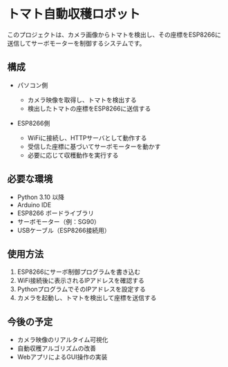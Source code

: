# トマト自動収穫ロボット

このプロジェクトは、カメラ画像からトマトを検出し、その座標をESP8266に送信してサーボモーターを制御するシステムです。

## 構成

- パソコン側  
  - カメラ映像を取得し、トマトを検出する  
  - 検出したトマトの座標をESP8266に送信する  

- ESP8266側  
  - WiFiに接続し、HTTPサーバとして動作する  
  - 受信した座標に基づいてサーボモーターを動かす  
  - 必要に応じて収穫動作を実行する  

## 必要な環境

- Python 3.10 以降  
- Arduino IDE  
- ESP8266 ボードライブラリ  
- サーボモーター（例：SG90）  
- USBケーブル（ESP8266接続用）  

## 使用方法

1. ESP8266にサーボ制御プログラムを書き込む  
2. WiFi接続後に表示されるIPアドレスを確認する  
3. PythonプログラムでそのIPアドレスを設定する  
4. カメラを起動し、トマトを検出して座標を送信する  

## 今後の予定

- カメラ映像のリアルタイム可視化  
- 自動収穫アルゴリズムの改善  
- WebアプリによるGUI操作の実装
